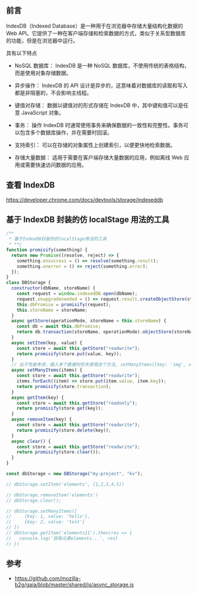 ## 前言

IndexDB（Indexed Database）是一种用于在浏览器中存储大量结构化数据的 Web API。它提供了一种在客户端存储和检索数据的方式，类似于关系型数据库的功能，但是在浏览器中运行。

具有以下特点

- NoSQL 数据库： IndexDB 是一种 NoSQL 数据库，不使用传统的表格结构，而是使用对象存储数据。

- 异步操作： IndexDB 的 API 设计是异步的，这意味着对数据库的读取和写入都是非阻塞的，不会影响主线程。

- 键值对存储： 数据以键值对的形式存储在 IndexDB 中，其中键和值可以是任意 JavaScript 对象。

- 事务： 操作 IndexDB 时通常使用事务来确保数据的一致性和完整性。事务可以包含多个数据库操作，并在需要时回滚。

- 支持索引： 可以在存储的对象属性上创建索引，以便更快地检索数据。

- 存储大量数据： 适用于需要在客户端存储大量数据的应用，例如离线 Web 应用或需要快速访问数据的应用。

## 查看 IndexDB

https://developer.chrome.com/docs/devtools/storage/indexeddb

## 基于 IndexDB 封装的仿 localStage 用法的工具

```js
/**
 * 基于IndexDB封装的仿localStage用法的工具
 * **/
function promisify(something) {
  return new Promise((resolve, reject) => {
    something.onsuccess = () => resolve(something.result);
    something.onerror = () => reject(something.error);
  });
}
class DBStorage {
  constructor(dbName, storeName) {
    const request = window.indexedDB.open(dbName);
    request.onupgradeneeded = () => request.result.createObjectStore(storeName);
    this.dbPromise = promisify(request);
    this.storeName = storeName;
  }
  async getStore(operationMode, storeName = this.storeName) {
    const db = await this.dbPromise;
    return db.transaction(storeName, operationMode).objectStore(storeName);
  }
  async setItem(key, value) {
    const store = await this.getStore("readwrite");
    return promisify(store.put(value, key));
  }
  // 出于性能考虑，插入多个数据时优先使用这个方法, setManyItems([key: 'img', value: '11'])
  async setManyItems(items) {
    const store = await this.getStore("readwrite");
    items.forEach((item) => store.put(item.value, item.key));
    return promisify(store.transaction);
  }
  async getItem(key) {
    const store = await this.getStore("readonly");
    return promisify(store.get(key));
  }
  async removeItem(key) {
    const store = await this.getStore("readwrite");
    return promisify(store.delete(key));
  }
  async clear() {
    const store = await this.getStore("readwrite");
    return promisify(store.clear());
  }
}

const dbStorage = new DBStorage("my-project", "kv");

// dbStorage.setItem('elements', [1,2,3,4,5])

// dbStorage.removeItem('elements')
// dbStorage.clear();

// dbStorage.setManyItems([
//     {key: 1, value: 'hello'},
//     {key: 2, value: 'test'}
// ])
// dbStorage.getItem('elements11').then(res => {
//   console.log('获取元素elements...', res)
// })
```

## 参考

- https://github.com/mozilla-b2g/gaia/blob/master/shared/js/async_storage.js
